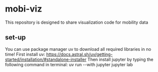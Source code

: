 # mobi-viz
This repository is designed to share visualization code for mobility data
## set-up
You can use package manager uv to download all required libraries in no time!
First install uv: https://docs.astral.sh/uv/getting-started/installation/#standalone-installer
Then install jupyter by typing the following command in terminal: uv run --with jupyter jupyter lab
